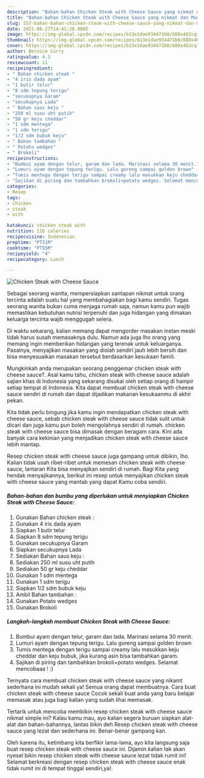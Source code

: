 ```yaml
---
description: "Bahan-bahan Chicken Steak with Cheese Sauce yang nikmat dan Mudah Dibuat"
title: "Bahan-bahan Chicken Steak with Cheese Sauce yang nikmat dan Mudah Dibuat"
slug: 557-bahan-bahan-chicken-steak-with-cheese-sauce-yang-nikmat-dan-mudah-dibuat
date: 2021-06-27T14:41:26.900Z
image: https://img-global.cpcdn.com/recipes/b13e1dae934471b0/680x482cq70/chicken-steak-with-cheese-sauce-foto-resep-utama.jpg
thumbnail: https://img-global.cpcdn.com/recipes/b13e1dae934471b0/680x482cq70/chicken-steak-with-cheese-sauce-foto-resep-utama.jpg
cover: https://img-global.cpcdn.com/recipes/b13e1dae934471b0/680x482cq70/chicken-steak-with-cheese-sauce-foto-resep-utama.jpg
author: Bernice Curry
ratingvalue: 4.3
reviewcount: 11
recipeingredient:
- " Bahan chicken steak "
- "4 iris dada ayam"
- "1 butir telur"
- "8 sdm tepung terigu"
- "secukupnya Garam"
- "secukupnya Lada"
- " Bahan saus keju "
- "250 ml susu uht putih"
- "50 gr keju cheddar"
- "1 sdm mentega"
- "1 sdm terigu"
- "1/2 sdm bubuk keju"
- " Bahan tambahan "
- " Potato wedges"
- " Brokoli"
recipeinstructions:
- "Bumbui ayam dengan telur, garam dan lada. Marinasi selama 30 menit."
- "Lumuri ayam dengan tepung terigu. Lalu goreng sampai golden brown"
- "Tumis mentega dengan terigu sampai creamy lalu masukkan keju cheddar dan keju bubuk, jika kurang asin bisa tambahkan garam."
- "Sajikan di piring dan tambahkan brokoli+potato wedges. Selamat mencobaaa ! :)"
categories:
- Resep
tags:
- chicken
- steak
- with

katakunci: chicken steak with 
nutrition: 116 calories
recipecuisine: Indonesian
preptime: "PT31M"
cooktime: "PT55M"
recipeyield: "4"
recipecategory: Lunch

---
```



![Chicken Steak with Cheese Sauce](https://img-global.cpcdn.com/recipes/b13e1dae934471b0/680x482cq70/chicken-steak-with-cheese-sauce-foto-resep-utama.jpg)

Sebagai seorang wanita, mempersiapkan santapan nikmat untuk orang tercinta adalah suatu hal yang membahagiakan bagi kamu sendiri. Tugas seorang  wanita bukan cuma menjaga rumah saja, namun kamu pun wajib memastikan kebutuhan nutrisi terpenuhi dan juga hidangan yang dimakan keluarga tercinta wajib menggugah selera.

Di waktu  sekarang, kalian memang dapat mengorder masakan instan meski tidak harus susah memasaknya dulu. Namun ada juga lho orang yang memang ingin memberikan hidangan yang terenak untuk keluarganya. Pasalnya, menyajikan masakan yang diolah sendiri jauh lebih bersih dan bisa menyesuaikan masakan tersebut berdasarkan kesukaan famili. 



Mungkinkah anda merupakan seorang penggemar chicken steak with cheese sauce?. Asal kamu tahu, chicken steak with cheese sauce adalah sajian khas di Indonesia yang sekarang disukai oleh setiap orang di hampir setiap tempat di Indonesia. Kita dapat membuat chicken steak with cheese sauce sendiri di rumah dan dapat dijadikan makanan kesukaanmu di akhir pekan.

Kita tidak perlu bingung jika kamu ingin mendapatkan chicken steak with cheese sauce, sebab chicken steak with cheese sauce tidak sulit untuk dicari dan juga kamu pun boleh mengolahnya sendiri di rumah. chicken steak with cheese sauce bisa dimasak dengan beragam cara. Kini ada banyak cara kekinian yang menjadikan chicken steak with cheese sauce lebih mantap.

Resep chicken steak with cheese sauce juga gampang untuk dibikin, lho. Kalian tidak usah ribet-ribet untuk memesan chicken steak with cheese sauce, lantaran Kita bisa menyajikan sendiri di rumah. Bagi Kita yang hendak menyajikannya, berikut ini resep untuk menyajikan chicken steak with cheese sauce yang mantab yang dapat Kamu coba sendiri.

<!--inarticleads1-->

##### Bahan-bahan dan bumbu yang diperlukan untuk menyiapkan Chicken Steak with Cheese Sauce:

1. Gunakan  Bahan chicken steak :
1. Gunakan 4 iris dada ayam
1. Siapkan 1 butir telur
1. Siapkan 8 sdm tepung terigu
1. Gunakan secukupnya Garam
1. Siapkan secukupnya Lada
1. Sediakan  Bahan saus keju :
1. Sediakan 250 ml susu uht putih
1. Sediakan 50 gr keju cheddar
1. Gunakan 1 sdm mentega
1. Gunakan 1 sdm terigu
1. Siapkan 1/2 sdm bubuk keju
1. Ambil  Bahan tambahan :
1. Gunakan  Potato wedges
1. Gunakan  Brokoli




<!--inarticleads2-->

##### Langkah-langkah membuat Chicken Steak with Cheese Sauce:

1. Bumbui ayam dengan telur, garam dan lada. Marinasi selama 30 menit.
1. Lumuri ayam dengan tepung terigu. Lalu goreng sampai golden brown
1. Tumis mentega dengan terigu sampai creamy lalu masukkan keju cheddar dan keju bubuk, jika kurang asin bisa tambahkan garam.
1. Sajikan di piring dan tambahkan brokoli+potato wedges. Selamat mencobaaa ! :)




Ternyata cara membuat chicken steak with cheese sauce yang nikamt sederhana ini mudah sekali ya! Semua orang dapat membuatnya. Cara buat chicken steak with cheese sauce Cocok sekali buat anda yang baru belajar memasak atau juga bagi kalian yang sudah lihai memasak.

Tertarik untuk mencoba membikin resep chicken steak with cheese sauce nikmat simple ini? Kalau kamu mau, ayo kalian segera buruan siapkan alat-alat dan bahan-bahannya, lantas bikin deh Resep chicken steak with cheese sauce yang lezat dan sederhana ini. Benar-benar gampang kan. 

Oleh karena itu, ketimbang kita berfikir lama-lama, ayo kita langsung saja buat resep chicken steak with cheese sauce ini. Dijamin kalian tak akan nyesel bikin resep chicken steak with cheese sauce lezat tidak rumit ini! Selamat berkreasi dengan resep chicken steak with cheese sauce enak tidak rumit ini di tempat tinggal sendiri,ya!.


